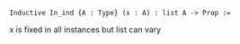 ```rocq
Inductive In_ind {A : Type} (x : A) : list A -> Prop :=
```
x is fixed in all instances but list can vary
